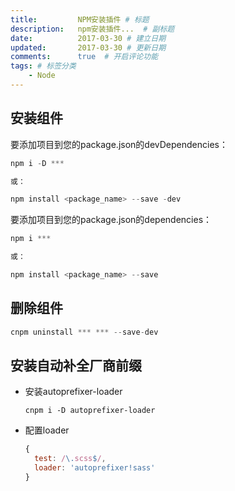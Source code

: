 ```yaml
---
title:         NPM安装插件 # 标题
description:   npm安装插件...  # 副标题
date:          2017-03-30 # 建立日期
updated:       2017-03-30 # 更新日期
comments:      true  # 开启评论功能
tags: # 标签分类
    - Node
---
```



## 安装组件
要添加项目到您的package.json的devDependencies：
```js
npm i -D ***

或：

npm install <package_name> --save -dev
```

要添加项目到您的package.json的dependencies：
```js
npm i ***

或：

npm install <package_name> --save
```


## 删除组件
```js
cnpm uninstall *** *** --save-dev
```

## 安装自动补全厂商前缀
* 安装autoprefixer-loader
  ```
  cnpm i -D autoprefixer-loader
  ```

* 配置loader
  ```js
  {
    test: /\.scss$/,
    loader: 'autoprefixer!sass'
  }
  ```
